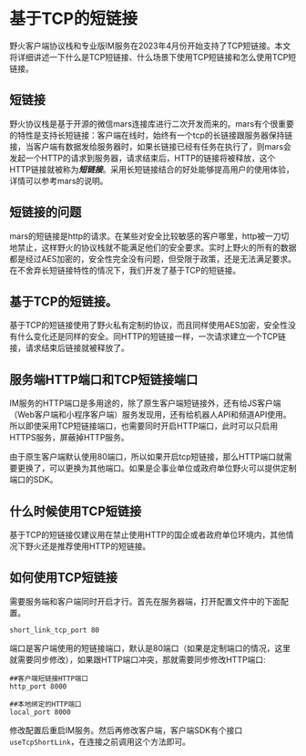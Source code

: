 # 基于TCP的短链接
野火客户端协议栈和专业版IM服务在2023年4月份开始支持了TCP短链接。本文将详细讲述一下什么是TCP短链接、什么场景下使用TCP短链接和怎么使用TCP短链接。

## 短链接
野火协议栈是基于开源的微信mars连接库进行二次开发而来的。mars有个很重要的特性是支持长短链接：客户端在线时，始终有一个tcp的长链接跟服务器保持链接，当客户端有数据发给服务器时，如果长链接已经有任务在执行了，则mars会发起一个HTTP的请求到服务器，请求结束后，HTTP的链接将被释放，这个HTTP链接就被称为***短链接***。采用长短链接结合的好处能够提高用户的使用体验，详情可以参考mars的说明。

## 短链接的问题
mars的短链接是http的请求。在某些对安全比较敏感的客户哪里，http被一刀切地禁止，这样野火的协议栈就不能满足他们的安全要求。实时上野火的所有的数据都是经过AES加密的，安全性完全没有问题，但受限于政策，还是无法满足要求。在不舍弃长短链接特性的情况下，我们开发了基于TCP的短链接。

## 基于TCP的短链接。
基于TCP的短链接使用了野火私有定制的协议，而且同样使用AES加密，安全性没有什么变化还是同样的安全。同HTTP的短链接一样，一次请求建立一个TCP链接，请求结束后链接就被释放了。

## 服务端HTTP端口和TCP短链接端口
IM服务的HTTP端口是多用途的，除了原生客户端短链接外，还有给JS客户端（Web客户端和小程序客户端）服务发现用，还有给机器人API和频道API使用。所以即使采用TCP短链接端口，也需要同时开启HTTP端口，此时可以只启用HTTPS服务，屏蔽掉HTTP服务。

由于原生客户端默认使用80端口，所以如果开启tcp短链接，那么HTTP端口就需要更换了，可以更换为其他端口。如果是企事业单位或政府单位野火可以提供定制端口的SDK。

## 什么时候使用TCP短链接
基于TCP的短链接仅建议用在禁止使用HTTP的国企或者政府单位环境内，其他情况下野火还是推荐使用HTTP的短链接。

## 如何使用TCP短链接
需要服务端和客户端同时开启才行。首先在服务器端，打开配置文件中的下面配置。
```
short_link_tcp_port 80
```
端口是客户端使用的短链接端口，默认是80端口（如果是定制端口的情况，这里就需要同步修改），如果跟HTTP端口冲突，那就需要同步修改HTTP端口:
```
##客户端短链接HTTP端口
http_port 8000

##本地绑定的HTTP端口
local_port 8000
```
修改配置后重启IM服务。然后再修改客户端，客户端SDK有个接口```useTcpShortLink```，在连接之前调用这个方法即可。
